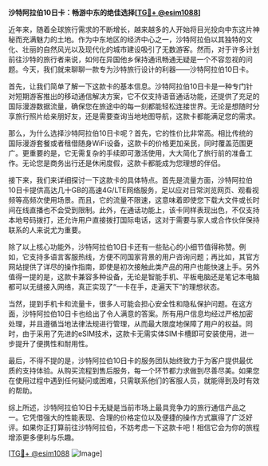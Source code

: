 **沙特阿拉伯10日卡：畅游中东的绝佳选择[[TG💪+ @esim1088](https://t.me/s/esim1088)]**

近年来，随着全球旅行需求的不断增长，越来越多的人开始将目光投向中东这片神秘而充满魅力的土地。作为中东地区的经济中心之一，沙特阿拉伯以其独特的文化、壮丽的自然风光以及现代化的城市建设吸引了无数游客。然而，对于许多计划前往沙特的旅行者来说，如何在异国他乡保持通讯畅通无疑是一个不容忽视的问题。今天，我们就来聊聊一款专为沙特旅行设计的利器——沙特阿拉伯10日卡。

首先，让我们简单了解一下这款卡的基本信息。沙特阿拉伯10日卡是一种专门针对短期游客推出的移动通信解决方案，它不仅支持语音通话功能，还提供了充足的国际漫游数据流量，确保您在旅途中的每一刻都能轻松连接世界。无论是想随时分享旅行照片给亲朋好友，还是需要查询当地地图导航，这款卡都能满足您的需求。

那么，为什么选择沙特阿拉伯10日卡呢？首先，它的性价比非常高。相比传统的国际漫游套餐或者租借随身WiFi设备，这款卡的价格更加亲民，同时覆盖范围更广。更重要的是，它无需复杂的手续即可激活使用，大大简化了旅行前的准备工作。无论您是商务出行还是休闲度假，这款卡都能成为您理想的伴侣。

接下来，我们来详细探讨一下这款卡的具体特点。首先是流量方面，沙特阿拉伯10日卡提供高达几十GB的高速4G/LTE网络服务，足以应对日常浏览网页、观看视频等高频次使用场景。而且，它的流量不限速，这意味着即使您下载大文件或长时间在线直播也不会受到限制。此外，在通话功能上，该卡同样表现出色，不仅支持本地号码拨打，还允许用户直接拨打国际电话，这对于需要与家人或合作伙伴保持联系的人来说尤为重要。

除了以上核心功能外，沙特阿拉伯10日卡还有一些贴心的小细节值得称赞。例如，它支持多语言客服热线，方便不同国家背景的用户咨询问题；再比如，其官方网站提供了详尽的操作指南，即使是初次接触此类产品的用户也能快速上手。另外值得一提的是，这款卡兼容多种设备，无论是智能手机、平板电脑还是笔记本电脑都可以无缝接入网络，真正实现了“一卡在手，走遍天下”的理想状态。

当然，提到手机卡和流量卡，很多人可能会担心安全性和隐私保护问题。在这方面，沙特阿拉伯10日卡也给出了令人满意的答案。所有用户信息均经过严格加密处理，并且遵循当地法律法规进行管理，从而最大限度地保障了用户的权益。同时，由于采用了先进的eSIM技术，这款卡无需实体SIM卡槽即可安装使用，进一步提升了便携性和耐用性。

最后，不得不提的是，沙特阿拉伯10日卡的服务团队始终致力于为客户提供最优质的支持体验。从购买流程到售后服务，每一个环节都力求做到尽善尽美。如果您在使用过程中遇到任何疑问或困难，只需联系他们的客服人员，就能得到及时有效的帮助。

综上所述，沙特阿拉伯10日卡无疑是当前市场上最具竞争力的旅行通信产品之一。它凭借强大的性能表现、合理的价格定位以及便捷的操作方式赢得了广泛好评。如果你正打算前往沙特阿拉伯，不妨考虑一下这款卡吧！相信它会为你的旅程增添更多便利与乐趣。

[[TG💪+ @esim1088](https://t.me/s/esim1088) ![Image](https://i.postimg.cc/4NQfJmqS/Snipaste-2025-05-13-00-14-12.png)]